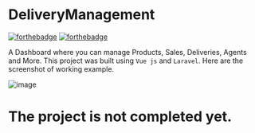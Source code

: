 # DeliveryManagement

[![forthebadge](http://forthebadge.com/images/badges/made-with-vue.svg)](http://forthebadge.com)
[![forthebadge](http://forthebadge.com/images/badges/built-with-love.svg)](http://forthebadge.com)


A Dashboard where you can manage Products, Sales, Deliveries, Agents and More. This project was built using `Vue js` and `Laravel`. Here are the screenshot of working example.

 ![image](https://raw.githubusercontent.com/devYa9/DeliveryManagement/main/public/images/deliveryManagement.png)


# The project is not completed yet.

